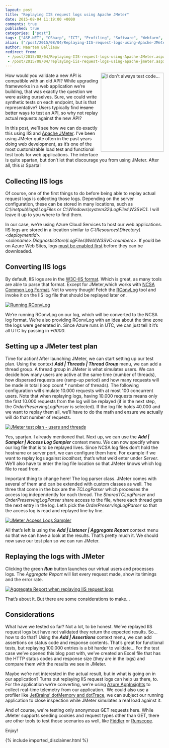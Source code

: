 ```yaml
---
layout: post
title: "Replaying IIS request logs using Apache JMeter"
date: 2015-08-04 11:19:00 +0000
comments: true
published: true
categories: ["post"]
tags: ["ASP.NET", "CSharp", "ICT", "Profiling", "Software", "Webfarm", "Windows Azure"]
alias: ["/post/2015/08/04/Replaying-IIS-request-logs-using-Apache-JMeter.aspx", "/post/2015/08/04/replaying-iis-request-logs-using-apache-jmeter.aspx"]
author: Maarten Balliauw
redirect_from:
 - /post/2015/08/04/Replaying-IIS-request-logs-using-Apache-JMeter.aspx.html
 - /post/2015/08/04/replaying-iis-request-logs-using-apache-jmeter.aspx.html
---
```

<p><img width="200" height="251" title="I don't always test code..." align="right" style="border-top: 0px; border-right: 0px; background-image: none; border-bottom: 0px; float: right; padding-top: 0px; padding-left: 0px; border-left: 0px; margin: 0px 0px 5px 5px; display: inline; padding-right: 0px" alt="I don't always test code..." src="http://s2.quickmeme.com/img/d6/d689b760f2debdb9d4cad9b7f755f8113d041875f98d7f2e8f1a755e6dc239ed.jpg" border="0">How would you validate a new API is compatible with an old API? While upgrading frameworks in a web application we’re building, that was exactly the question we were asking ourselves. Sure, we could write synthetic tests on each endpoint, but is that representative? Users typically find <strike>insane</strike> better ways to test an API, so why not replay actual requests against the new API?</p> <p>In this post, we’ll see how we can do exactly this using IIS and <a href="http://jmeter.apache.org/">Apache JMeter</a>. I’ve been using JMeter quite often in the past years doing web development, as it’s one of the most customizable load test and functional test tools for web applications. The interface is quite spartan, but don’t let that discourage you from using JMeter. After all, this <em>is</em> Sparta!</p> <h2>Collecting IIS logs</h2> <p>Of course, one of the first things to do before being able to replay actual request logs is collecting those logs. Depending on the server configuration, these can be stored in many locations, such as <em>C:\inetpub\logs\LogFiles</em> or <em>C:\Windows\system32\LogFiles\W3SVC1</em>. I will leave it up to you where to find them.</p> <p>In our case, we’re using Azure Cloud Services to host our web applications. IIS logs are stored in a location similar to <em>C:\Resources\Directory\&lt;deploymentid&gt;.&lt;solename&gt;.DiagnosticStore\LogFiles\Web\W3SVC&lt;numbers&gt;</em>. If you’d be on Azure Web Sites, logs <a href="https://azure.microsoft.com/en-us/documentation/articles/web-sites-enable-diagnostic-log/">must be enabled first</a> before they can be downloaded.</p> <h2></h2> <h2>Converting IIS logs</h2> <p>By default, IIS logs are in the <a href="http://www.w3.org/TR/WD-logfile.html">W3C-IIS format</a>. Which is great, as many tools are able to parse that format. Except for JMeter,which works with <a href="https://en.wikipedia.org/wiki/Common_Log_Format">NCSA Common Log Format</a>. Not to worry though! Fetch the <a href="http://www.rebex.net/rconvlog/">RConvLog</a> tool and invoke it on the IIS log file that should be replayed later on.</p> <p><a href="/images/image_353.png"><img title="Running RConvLog" style="border-top: 0px; border-right: 0px; background-image: none; border-bottom: 0px; padding-top: 0px; padding-left: 0px; border-left: 0px; display: inline; padding-right: 0px" alt="Running RConvLog" src="/images/image_thumb_313.png" border="0"></a></p> <p>We’re running RConvLog on our log, which will be converted to the NCSA log format. We’re also providing RConvLog with an idea about the time zone the logs were generated in. Since Azure runs in UTC, we can just tell it it’s all UTC by passing in <em>+0000</em>.</p> <h2>Setting up a JMeter test plan</h2> <p>Time for action! After launching JMeter, we can start setting up our test plan. Using the context <strong><em>Add | Threads | Thread Group </em></strong>menu, we can add a thread group. A thread group in JMeter is what simulates users. We can decide how many users are active at the same time (number of threads), how dispersed requests are (ramp-up period) and how many requests will be made in total (loop count * number of threads). The following configuration will simulate 10.000 requests with at most 100 concurrent users. Note that when replaying logs, having 10.000 requests means only the first 10.000 requests from the log will be replayed (if in the next step, the <i>OrderPreservingLogParser</i> is selected). If the log file holds 40.000 and we want to replay them all, we’ll have to do the math and ensure we actually will do that number of requests.</p> <p><a href="/images/image_354.png"><img title="JMeter test plan - users and threads" style="border-top: 0px; border-right: 0px; background-image: none; border-bottom: 0px; padding-top: 0px; padding-left: 0px; border-left: 0px; display: inline; padding-right: 0px" alt="JMeter test plan - users and threads" src="/images/image_thumb_314.png" border="0"></a></p> <p>Yes, spartan. I already mentioned that. Next up, we can use the <strong><em>Add | Sampler | Access Log Sampler</em></strong> context menu. We can now specify where our log file that is to be replayed lives. Since NCSA log files don’t hold the hostname or server port, we can configure them here. For example if we want to replay logs against <em>localhost</em>, that’s what we’d enter under <em>Server</em>. We’ll also have to enter the log file location so that JMeter knows which log file to read from.</p> <p>Important thing to change here! The log parser class. JMeter comes with several of them and can be extended with custom classes as well. The three that come in the box are the <em>TCLogParser</em> which processes the access log independently for each thread. The <em>SharedTCLogParser</em> and <em>OrderPreservingLogParser</em> share access to the file, where each thread gets the next entry in the log. Let’s pick the <em>OrderPreservingLogParser</em> so that the access log is read and replayed line by line.</p> <p><a href="/images/image_355.png"><img title="JMeter Access Logs Sampler" style="border-top: 0px; border-right: 0px; background-image: none; border-bottom: 0px; padding-top: 0px; padding-left: 0px; border-left: 0px; display: inline; padding-right: 0px" alt="JMeter Access Logs Sampler" src="/images/image_thumb_315.png" border="0"></a></p> <p>All that’s left is using the <strong><em>Add | Listener | Aggregate Report</em></strong> context menu so that we can have a look at the results. That’s pretty much it. We should now save our test plan so we can run JMeter.</p> <h2></h2> <h2>Replaying the logs with JMeter</h2> <p>Clicking the green <strong><em>Run</em> </strong>button launches our virtual users and processes logs. The <em>Aggregate Report</em> will list every request made, show its timings and the error rate.</p> <p><a href="/images/image_356.png"><img title="Aggregate Report when replaying IIS request logs" style="border-top: 0px; border-right: 0px; background-image: none; border-bottom: 0px; padding-top: 0px; padding-left: 0px; border-left: 0px; display: inline; padding-right: 0px" alt="Aggregate Report when replaying IIS request logs" src="/images/image_thumb_316.png" border="0"></a></p> <p>That’s about it. But there are some considerations to make…</p> <h2>Considerations</h2> <p>What have we tested so far? Not a lot, to be honest. We’ve replayed IIS request logs but have not validated they return the expected results. So… how to do that? Using the <strong><em>Add | Assertions</em></strong> context menu, we can add assertions on status code and response contents. That’s great for functional tests, but replaying 100.000 entries is a bit harder to validate… For the test case we’ve opened this blog post with, we’ve created an Excel file that has the HTTP status codes and response size (they are in the logs) and compare them with the results we see in JMeter.</p> <p>Maybe we’re not interested in the actual result, but in what is going on in our application? Turns out replaying IIS request logs can help us there, to. For the application we’re converting, we’re using <a href="https://azure.microsoft.com/en-us/documentation/articles/app-insights-get-started/">Azure AppInsights</a> to collect real-time telemetry from our application.&nbsp; We could also use a profiler like <a href="http://www.jetbrains.com">JetBrains’ dotMemory and dotTrace</a>, we can subject our running application to close inspection while JMeter simulates a real load against it.</p><p>And of course, we're testing only anonymous GET requests here. While JMeter supports sending cookies and request types other than GET, there are other tools to test those scenarios as well, like <a href="http://www.telerik.com/fiddler" target="_blank">Fiddler</a> or <a href="http://www.runscope.com" target="_blank">Runscope</a>.</p> <p>Enjoy!</p>
{% include imported_disclaimer.html %}
